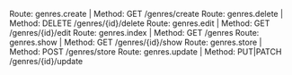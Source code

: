Route: genres.create  |   Method: GET /genres/create
Route: genres.delete  |   Method: DELETE /genres/{id}/delete
Route: genres.edit    |   Method: GET /genres/{id}/edit
Route: genres.index   |   Method: GET /genres
Route: genres.show    |   Method: GET /genres/{id}/show
Route: genres.store   |   Method: POST /genres/store
Route: genres.update  |   Method: PUT|PATCH /genres/{id}/update